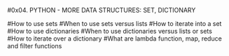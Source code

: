 #0x04. PYTHON - MORE DATA STRUCTURES: SET, DICTIONARY

#How to use sets
#When to use sets versus lists
#How to iterate into a set
#How to use dictionaries
#When to use dictionaries versus lists or sets
#How to iterate over a dictionary
#What are lambda function, map, reduce and filter functions